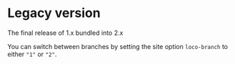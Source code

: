 # Legacy version

The final release of 1.x bundled into 2.x

You can switch between branches by setting the site option `loco-branch` to either `"1"` or `"2"`.